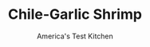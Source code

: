 ---
layout: ../../layouts/MarkdownPostLayout.astro
title: Chile-Garlic Shrimp
author: America's Test Kitchen
pubDate: 2023-03-15
description: "Quick-cooking shrimp and ultraflavorful dried chiles team up to kick the midweek dinner blues to the curb."
image_url: https://res.cloudinary.com/hksqkdlah/image/upload/ar_1:1,c_fill,dpr_2.0,f_auto,fl_lossy.progressive.strip_profile,g_faces:auto,q_auto:low,w_344/SFS_ChileGarlicShrimp-67_bmel3j
tags: ["Main Courses","Fish & Seafood","Weeknight"]
calories: 1351
protein: 32
carbohydrates: 10
fats: 
fiber: 2
ingredients: ["1 ounce dried, guajillo chiles","1/2 cup, water","1 tablespoon, Worcestershire sauce","6 , garlic cloves (2 chopped, 4 sliced thin)","1 teaspoon, table salt, divided","2 pounds, extra-large shrimp (21 to 25 per pound), peeled, deveined, and tails removed","1/2 teaspoon, ground cumin","1/4 teaspoon, cayenne pepper","3 tablespoons, extra-virgin olive oil, divided","2 tablespoons, lime juice","2 tablespoons, unsalted butter, cut into 2 pieces","2 tablespoons, chopped fresh cilantro"]
serves: 4
time: "50 minutes"
instructions: ["Using kitchen shears, stem guajillos, cut in half lengthwise, and discard seeds. Cut guajillos into 1-inch pieces. Place guajillos in 12-inch nonstick skillet and cook over medium heat, stirring often, until fragrant, 3 to 5 minutes.","Transfer guajillos to blender jar and process until finely ground, about 2 minutes. Add water, Worcestershire, chopped garlic, and ½ teaspoon salt and blend until smooth, about 2 minutes; set aside.","Pat shrimp dry with paper towels and sprinkle with cumin, cayenne, and remaining ½ teaspoon salt. Heat 1 tablespoon oil in now-empty skillet over high heat until just smoking. Add half of shrimp in even layer and cook, without stirring, until beginning to brown on underside but still raw on top, about 2 minutes. Transfer to bowl. Repeat with 1 tablespoon oil and remaining shrimp, then transfer to bowl with first batch.","Reduce heat to low and add remaining 1 tablespoon oil and sliced garlic to now-empty skillet. Cook until garlic is fragrant and golden brown, about 2 minutes. Stir in reserved chile sauce and shrimp and cook until shrimp is just cooked through, about 1 minute. Off heat, stir in lime juice and butter until butter is melted, about 1 minute. Transfer to serving dish. Sprinkle with cilantro and serve."]
nutrition: ["461 mg Potassium","578 mg Phosphorus","145 mg Calcium","1 mg Iron","60 mg Magnesium","1335 mg Sodium","2 mg Zinc","18 g Fat","4 mg Niacin (B3)","9 g Monounsaturated","2 g Polyunsaturated","6 mg Vitamin C","301 mg Cholesterol","5 g Saturated","2 g Fiber","48 µg Folate (food)","3 g Sugars","16 µg Vitamin K","233 g Water","10 g Carbs","48 µg Folate equivalent (total)","32 g Protein","4 mg Vitamin E","2 µg Vitamin B12","269 µg Vitamin A","337 kcal Energy","1351 calories"]
notes: "One ounce of guajillo chiles is about four chiles. New Mexican chiles can be substituted for the guajillos. We prefer untreated shrimp—those not treated with sodium or additives such as sodium tripolyphosphate. Most frozen E-Z peel shrimp have been treated (check the ingredient list). If youre using treated shrimp, omit the ½ teaspoon of salt for seasoning the shrimp in step 3. Serve with warm tortillas or rice."
---